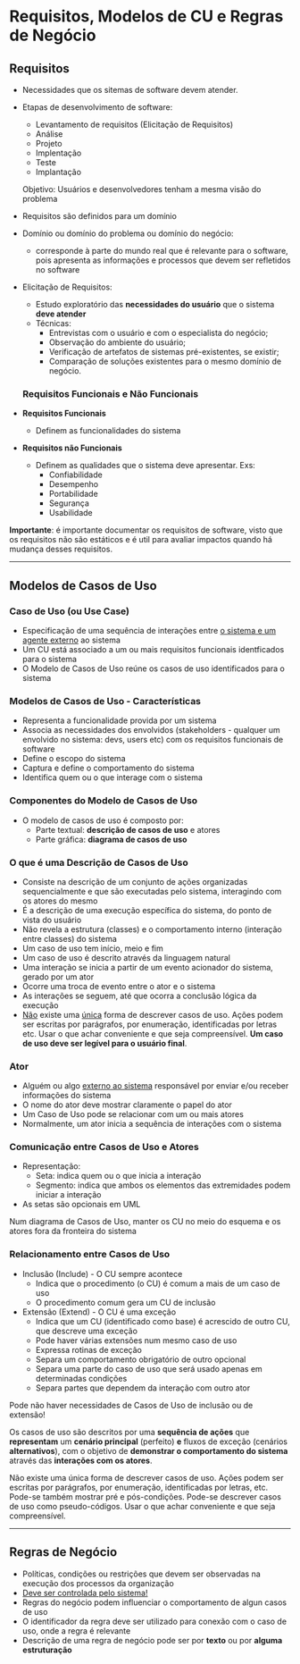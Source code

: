 # Requisitos, Modelos de CU e Regras de Negócio

## Requisitos

- Necessidades que os sitemas de software devem atender.

- Etapas de desenvolvimento de software:

  - Levantamento de requisitos (Elicitação de Requisitos)
  - Análise
  - Projeto
  - Implentação
  - Teste
  - Implantação

  Objetivo: Usuários e desenvolvedores tenham a mesma visão do problema

- Requisitos são definidos para um domínio

- Domínio ou domínio do problema ou domínio do negócio:

  - corresponde à parte do mundo real que é relevante para o software, pois apresenta as informações e processos que devem ser refletidos no software

- Elicitação de Requisitos:

  - Estudo exploratório das **necessidades do usuário** que o sistema **deve atender**
  - Técnicas:
    - Entrevistas com o usuário e com o especialista do negócio;
    - Observação do ambiente do usuário;
    - Verificação de artefatos de sistemas pré-existentes, se existir;
    - Comparação de soluções existentes para o mesmo domínio de negócio.

  

  ### Requisitos Funcionais e Não Funcionais

- **Requisitos Funcionais**
  - Definem as funcionalidades do sistema
- **Requisitos não Funcionais**
  - Definem as qualidades que o sistema deve apresentar. Exs:
    - Confiabilidade
    - Desempenho
    - Portabilidade
    - Segurança
    - Usabilidade

**Importante**: é importante documentar os requisitos de software, visto que os requisitos não são estáticos e é util para avaliar impactos quando há mudança desses requisitos.

------

## Modelos de Casos de Uso

### Caso de Uso (ou Use Case)

- Especificação de uma sequência de interações entre <u>o sistema e um agente externo</u> ao sistema
- Um CU está associado a um ou mais requisitos funcionais identficados para o sistema
- O Modelo de Casos de Uso reúne os casos de uso identificados para o sistema

### Modelos de Casos de Uso - Características

- Representa a funcionalidade provida por um sistema
- Associa as necessidades dos envolvidos (stakeholders - qualquer um envolvido no sistema: devs, users etc) com os requisitos funcionais de software
- Define o escopo do sistema
- Captura e define o comportamento do sistema
- Identifica quem ou o que interage com o sistema

### Componentes do Modelo de Casos de Uso

- O modelo de casos de uso é composto por:
  - Parte textual: **descrição de casos de uso** e atores
  - Parte gráfica: **diagrama de casos de uso**

### O que é uma Descrição de Casos de Uso

- Consiste na descrição de um conjunto de ações organizadas sequencialmente e que são executadas pelo sistema, interagindo com os atores do mesmo
- É a descrição de uma execução específica do sistema, do ponto de vista do usuário
- Não revela a estrutura (classes) e o comportamento interno (interação entre classes) do sistema
- Um caso de uso tem início, meio e fim
- Um caso de uso é descrito através da linguagem natural
- Uma interação se inicia a partir de um evento acionador do sistema, gerado por um ator
- Ocorre uma troca de evento entre o ator e o sistema
- As interações se seguem, até que ocorra a conclusão lógica da execução
- <u>Não</u> existe uma <u>única</u> forma de descrever casos de uso. Ações podem ser escritas por parágrafos, por enumeração, identificadas por letras etc. Usar o que achar conveniente e que seja compreensível. **Um caso de uso deve ser legível para o usuário final**.

### Ator

- Alguém ou algo <u>externo ao sistema</u> responsável por enviar e/ou receber informações do sistema
- O nome do ator deve mostrar claramente o papel do ator
- Um Caso de Uso pode se relacionar com um ou mais atores
- Normalmente, um ator inicia a sequência de interações com o sistema

### Comunicação entre Casos de Uso e Atores

- Representação: 
  - Seta: indica quem ou o que inicia a interação
  - Segmento: indica que ambos os elementos das extremidades podem iniciar a interação
- As setas são opcionais em UML

Num diagrama de Casos de Uso, manter os CU no meio do esquema e os atores fora da fronteira do sistema

### Relacionamento entre Casos de Uso

- Inclusão (Include) - O CU sempre acontece
  - Indica que o procedimento (o CU) é comum a mais de um caso de uso
  - O procedimento comum gera um CU de inclusão
- Extensão (Extend) - O CU é uma exceção
  - Indica que um CU (identificado como base) é acrescido de outro CU, que descreve uma exceção
  - Pode haver várias extensões num mesmo caso de uso
  - Expressa rotinas de exceção
  - Separa um comportamento obrigatório de outro opcional
  - Separa uma parte do caso de uso que será usado apenas em determinadas condições
  - Separa partes que dependem da interação com outro ator

Pode não haver necessidades de Casos de Uso de inclusão ou de extensão!

Os casos de uso são descritos por uma **sequência de ações** que **representam** um **cenário principal** (perfeito) **e** fluxos de exceção (cenários **alternativos**), com o objetivo de **demonstrar o comportamento do sistema** através das **interações com os atores**.

Não existe uma única forma de descrever casos de uso. Ações podem ser escritas por parágrafos, por enumeração, identificadas por letras, etc. Pode-se também mostrar pré e pós-condições. Pode-se descrever casos de uso como pseudo-códigos. Usar o que achar conveniente e que seja compreensível.

------

## Regras de Negócio

- Políticas, condições ou restrições que devem ser observadas na execução dos processos da organização
- <u>Deve ser controlada pelo sistema!</u>
- Regras do negócio podem influenciar o comportamento de algun casos de uso
- O identificador da regra deve ser utilizado para conexão com o caso de uso, onde a regra é relevante
- Descrição de uma regra de negócio pode ser por **texto** ou por **alguma estruturação** 

